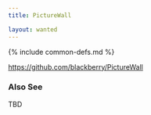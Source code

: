 ```yaml
---
title: PictureWall

layout: wanted
---
```

{% include common-defs.md %}

https://github.com/blackberry/PictureWall

### Also See
TBD
